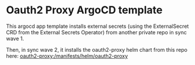 # Oauth2 Proxy ArgoCD template

This argocd app template installs external secrets (using the ExternalSecret CRD from the External Secrets Operator) from another private repo in sync wave 1.

Then, in sync wave 2, it installs the oauth2-proxy helm chart from this repo here:
[oauth2-proxy:/manifests/helm/oauth2-proxy](https://github.com/oauth2-proxy/manifests/tree/main/helm/oauth2-proxy)
